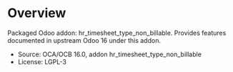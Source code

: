 # Overview

Packaged Odoo addon: hr_timesheet_type_non_billable. Provides features documented in upstream Odoo 16 under this addon.

- Source: OCA/OCB 16.0, addon hr_timesheet_type_non_billable
- License: LGPL-3
